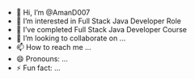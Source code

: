 - 👋 Hi, I’m @AmanD007
- 👀 I’m interested in Full Stack Java Developer Role
- 🌱 I’ve completed Full Stack Java Developer Course
- 💞️ I’m looking to collaborate on ...
- 📫 How to reach me ...
- 😄 Pronouns: ...
- ⚡ Fun fact: ...

<!---
AmanD007/AmanD007 is a ✨ special ✨ repository because its `README.md` (this file) appears on your GitHub profile.
You can click the Preview link to take a look at your changes.
--->
